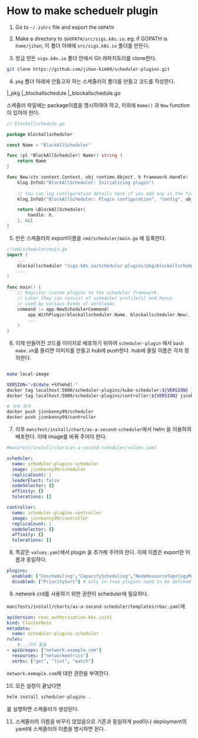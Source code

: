 # How to make scheduelr plugin

1. Go to `~/.zshrc` file and export the `GOPATH`

2. Make a directory to `$GOPATH/src/sigs.k8s.io`. eg: if GOPATH is `home/jihan`, 이 폴더 아래에 `src/sigs.k8s.io` 폴더를 만든다.

3. 방금 만든 `sigs.k8s.io` 폴더 안에서 Git 레파지토리를 clone한다.

```sh
git clone https://github.com/jihan-kim99/scheduler-plugins.git
```

4. `pkg` 폴더 아래에 만들고자 하는 스케줄러의 폴더를 만들고 코드를 작성한다.

|_pkg
    |_blockallschedule
        |_blockallschedule.go

스케줄러 파일에는 package이름을 명시하여야 하고, 이외에 `Name()` 과 `New` function이 있어야 한다.

```go
// blockallschedule.go

package blockallscheduler

const Name = "BlockAllScheduler"

func (pl *BlockAllScheduler) Name() string {
	return Name
}

func New(ctx context.Context, obj runtime.Object, h framework.Handle) (framework.Plugin, error) {
    klog.InfoS("BlockAllScheduler: Initializing plugin")
    
    // You can log configuration details here if you add any in the future
    klog.InfoS("BlockAllScheduler: Plugin configuration", "config", obj)

    return &BlockAllScheduler{
        handle: h,
    }, nil
}
```

5. 만든 스케줄러의 export이름을 `cmd/scheduler/main.go` 에 등록한다.

```go
//cmd/scheduler/main.go
import (
    ...
	blockallscheduler "sigs.k8s.io/scheduler-plugins/pkg/blockallschedule"
    ...
)

func main() {
	// Register custom plugins to the scheduler framework.
	// Later they can consist of scheduler profile(s) and hence
	// used by various kinds of workloads.
	command := app.NewSchedulerCommand(
		app.WithPlugin(blockallscheduler.Name, blockallscheduler.New),
        ...
    )
}

```

6. 이제 만들어진 코드를 이미지로 배포하기 위하여 `scheduler-plugin` 에서 `bash make.sh`를 돌리면 이미지를 만들고 hub에 push한다. hub에 올릴 이름은 각자 정의한다.

```sh

make local-image

VERSION="v$(date +%Y%m%d)-"
docker tag localhost:5000/scheduler-plugins/kube-scheduler:${VERSION} jinnkenny99/scheduler # 각자 정의
docker tag localhost:5000/scheduler-plugins/controller:${VERSION} jinnkenny99/controller # 각자 정의

# 각자 정의
docker push jinnkenny99/scheduler
docker push jinnkenny99/controller
```

7. 이후 `manifest/install/chart/as-a-second-scheduler`에서 helm 을 이용하여 배포한다. 이때 image를 바꿔 주어야 한다.

```yaml
#manifest/install/chart/as-a-second-scheduler/values.yaml

scheduler:
  name: scheduler-plugins-scheduler
  image: jinnkenny99/scheduler
  replicaCount: 1
  leaderElect: false
  nodeSelector: {}
  affinity: {}
  tolerations: []

controller:
  name: scheduler-plugins-controller
  image: jinnkenny99/controller
  replicaCount: 1
  nodeSelector: {}
  affinity: {}
  tolerations: []

```

8. 똑같은 `values.yaml`에서 plugin 을 추가해 주어야 한다. 이때 이름은 export한 이름과 동일하다.

```yaml
plugins:
  enabled: ["Coscheduling","CapacityScheduling","NodeResourceTopologyMatch","NodeResourcesAllocatable", "BlockAllScheduler"] # added BlockAllScheduler
  disabled: ["PrioritySort"] # only in-tree plugins need to be defined here
```

9. network crd를 사용하기 위한 권한이 scheduler에 필요하다.

`manifests/install/charts/as-a-second-scheduler/templates/rbac.yaml`에

```yaml
apiVersion: rbac.authorization.k8s.io/v1
kind: ClusterRole
metadata:
  name: scheduler-plugins-scheduler
rules:
    #...기타 룰들
- apiGroups: ["network.example.com"]
  resources: ["networkmetrics"]
  verbs: ["get", "list", "watch"]
```

`network.exmaple.com`에 대한 권한을 부여한다.

10. 모든 설정이 끝났다면

```sh
helm install scheduler-plugins .
```

를 실행하면 스케줄러가 생성된다.

11. 스케줄러의 이름을 바꾸지 않았음으로 기존과 동일하게 pod이나 deployment의 yaml에 스케줄러의 이름을 명시하면 된다.